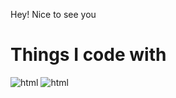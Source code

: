 Hey! Nice to see you 

<h1>Things I code with</h1>
<img src="https://img.shields.io/badge/HTML5-E34F26?style=for-the-badge&logo=html5&logoColor=white" alt="html"/>
<img src="https://img.shields.io/badge/CSS3-007ACC?style=for-the-badge&logo=html5&logoColor=white" alt="html"/>

